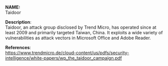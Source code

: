 **NAME:**  
Taidoor  

**Description**:   
Taidoor, an attack group disclosed by Trend Micro, has operated since at least 2009 and primarily targeted Taiwan, China. It exploits a wide variety of vulnerabilities as attack vectors in Microsoft Office and Adobe Reader.
  
**References**:  
https://www.trendmicro.de/cloud-content/us/pdfs/security-intelligence/white-papers/wp_the_taidoor_campaign.pdf